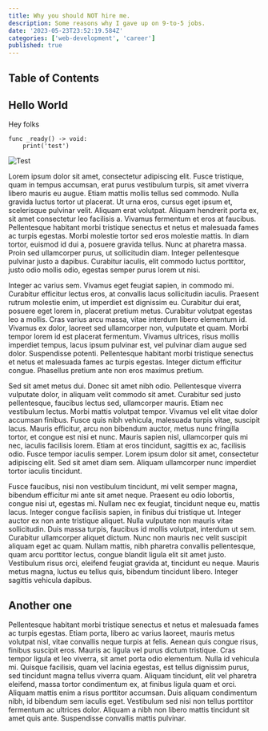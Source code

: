 ```yaml
---
title: Why you should NOT hire me.
description: Some reasons why I gave up on 9-to-5 jobs.
date: '2023-05-23T23:52:19.584Z'
categories: ['web-development', 'career']
published: true
---
```


## Table of Contents

## Hello World

Hey folks

```gdscript
func _ready() -> void:
	print('test')
```

![Test](/images/avatar.webp)


Lorem ipsum dolor sit amet, consectetur adipiscing elit. Fusce tristique, quam in tempus accumsan, erat purus vestibulum turpis, sit amet viverra libero mauris eu augue. Etiam mattis mollis tellus sed commodo. Nulla gravida luctus tortor ut placerat. Ut urna eros, cursus eget ipsum et, scelerisque pulvinar velit. Aliquam erat volutpat. Aliquam hendrerit porta ex, sit amet consectetur leo facilisis a. Vivamus fermentum et eros at faucibus. Pellentesque habitant morbi tristique senectus et netus et malesuada fames ac turpis egestas. Morbi molestie tortor sed eros molestie mattis. In diam tortor, euismod id dui a, posuere gravida tellus. Nunc at pharetra massa. Proin sed ullamcorper purus, ut sollicitudin diam. Integer pellentesque pulvinar justo a dapibus. Curabitur iaculis, elit commodo luctus porttitor, justo odio mollis odio, egestas semper purus lorem ut nisi.

Integer ac varius sem. Vivamus eget feugiat sapien, in commodo mi. Curabitur efficitur lectus eros, at convallis lacus sollicitudin iaculis. Praesent rutrum molestie enim, ut imperdiet est dignissim eu. Curabitur dui erat, posuere eget lorem in, placerat pretium metus. Curabitur volutpat egestas leo a mollis. Cras varius arcu massa, vitae interdum libero elementum id. Vivamus ex dolor, laoreet sed ullamcorper non, vulputate et quam. Morbi tempor lorem id est placerat fermentum. Vivamus ultrices, risus mollis imperdiet tempus, lacus ipsum pulvinar est, vel pulvinar diam augue sed dolor. Suspendisse potenti. Pellentesque habitant morbi tristique senectus et netus et malesuada fames ac turpis egestas. Integer dictum efficitur congue. Phasellus pretium ante non eros maximus pretium.

Sed sit amet metus dui. Donec sit amet nibh odio. Pellentesque viverra vulputate dolor, in aliquam velit commodo sit amet. Curabitur sed justo pellentesque, faucibus lectus sed, ullamcorper mauris. Etiam nec vestibulum lectus. Morbi mattis volutpat tempor. Vivamus vel elit vitae dolor accumsan finibus. Fusce quis nibh vehicula, malesuada turpis vitae, suscipit lacus. Mauris efficitur, arcu non bibendum auctor, metus nunc fringilla tortor, et congue est nisi et nunc. Mauris sapien nisl, ullamcorper quis mi nec, iaculis facilisis lorem. Etiam at eros tincidunt, sagittis ex ac, facilisis odio. Fusce tempor iaculis semper. Lorem ipsum dolor sit amet, consectetur adipiscing elit. Sed sit amet diam sem. Aliquam ullamcorper nunc imperdiet tortor iaculis tincidunt.

Fusce faucibus, nisi non vestibulum tincidunt, mi velit semper magna, bibendum efficitur mi ante sit amet neque. Praesent eu odio lobortis, congue nisi ut, egestas mi. Nullam nec ex feugiat, tincidunt neque eu, mattis lacus. Integer congue facilisis sapien, in finibus dui tristique ut. Integer auctor ex non ante tristique aliquet. Nulla vulputate non mauris vitae sollicitudin. Duis massa turpis, faucibus id mollis volutpat, interdum ut sem. Curabitur ullamcorper aliquet dictum. Nunc non mauris nec velit suscipit aliquam eget ac quam. Nullam mattis, nibh pharetra convallis pellentesque, quam arcu porttitor lectus, congue blandit ligula elit sit amet justo. Vestibulum risus orci, eleifend feugiat gravida at, tincidunt eu neque. Mauris metus magna, luctus eu tellus quis, bibendum tincidunt libero. Integer sagittis vehicula dapibus.


## Another one 

Pellentesque habitant morbi tristique senectus et netus et malesuada fames ac turpis egestas. Etiam porta, libero ac varius laoreet, mauris metus volutpat nisl, vitae convallis neque turpis at felis. Aenean quis congue risus, finibus suscipit eros. Mauris ac ligula vel purus dictum tristique. Cras tempor ligula et leo viverra, sit amet porta odio elementum. Nulla id vehicula mi. Quisque facilisis, quam vel lacinia egestas, est tellus dignissim purus, sed tincidunt magna tellus viverra quam. Aliquam tincidunt, elit vel pharetra eleifend, massa tortor condimentum ex, at finibus ligula quam et orci. Aliquam mattis enim a risus porttitor accumsan. Duis aliquam condimentum nibh, id bibendum sem iaculis eget. Vestibulum sed nisi non tellus porttitor fermentum ac ultrices dolor. Aliquam a nibh non libero mattis tincidunt sit amet quis ante. Suspendisse convallis mattis pulvinar.
